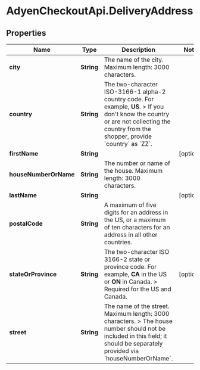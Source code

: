 # AdyenCheckoutApi.DeliveryAddress

## Properties

Name | Type | Description | Notes
------------ | ------------- | ------------- | -------------
**city** | **String** | The name of the city. Maximum length: 3000 characters. | 
**country** | **String** | The two-character ISO-3166-1 alpha-2 country code. For example, **US**. &gt; If you don&#39;t know the country or are not collecting the country from the shopper, provide &#x60;country&#x60; as &#x60;ZZ&#x60;. | 
**firstName** | **String** |  | [optional] 
**houseNumberOrName** | **String** | The number or name of the house. Maximum length: 3000 characters. | 
**lastName** | **String** |  | [optional] 
**postalCode** | **String** | A maximum of five digits for an address in the US, or a maximum of ten characters for an address in all other countries. | 
**stateOrProvince** | **String** | The two-character ISO 3166-2 state or province code. For example, **CA** in the US or **ON** in Canada. &gt; Required for the US and Canada. | [optional] 
**street** | **String** | The name of the street. Maximum length: 3000 characters. &gt; The house number should not be included in this field; it should be separately provided via &#x60;houseNumberOrName&#x60;. | 



